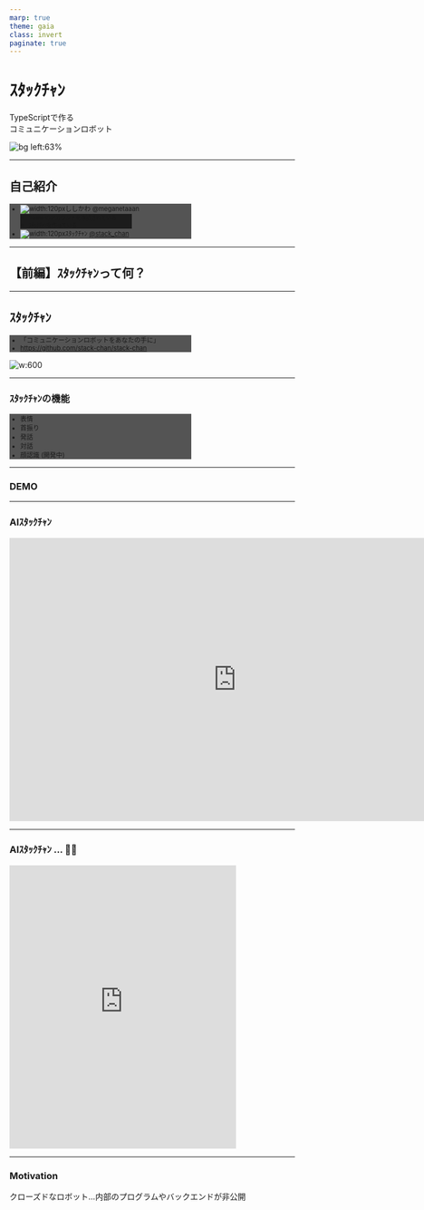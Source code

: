 ```yaml
---
marp: true
theme: gaia
class: invert
paginate: true
---
```


# ｽﾀｯｸﾁｬﾝ

<!-- _class: lead -->

TypeScriptで作る<br>コミュニケーションロボット

![bg left:63%](./assets/images/in_your_hands.jpg)

---

## 自己紹介

- ![width:120px](./assets/images/meganetaaan.jpg)ししかわ @meganetaaan
  - Twitterのアカウントを凍結されている
  - ｽﾀｯｸﾁｬﾝを作っている
- ![width:120px](./assets/images/stack_chan_twitter.jpg)ｽﾀｯｸﾁｬﾝ [@stack_chan](https://twitter.com/stack_chan)

---

<!-- _class: lead -->

## 【前編】ｽﾀｯｸﾁｬﾝって何？

---

## ｽﾀｯｸﾁｬﾝ

- 「コミュニケーションロボットをあなたの手に」
- https://github.com/stack-chan/stack-chan

![w:600](./assets/images/stack_chan.jpg)

<!--
はじめまして！これはｽﾀｯｸﾁｬﾝです。
ｽﾀｯｸﾁｬﾝはオープンソースで手乗りサイズのカワイイロボットです。
キャッチフレーズは「コミュニケーションロボットを、あなたの手に。
Stack-chanの名前の由来は、IoT開発モジュールのM5Stackに、日本語で小さい子供を呼ぶときの敬称である「ちゃん」を足したものです。
親しみをこめて半角カナで表現しています。
-->

---

### ｽﾀｯｸﾁｬﾝの機能

- 表情
- 首振り
- 発話
- 対話
- 顔認識 (開発中)

<!--
ｽﾀｯｸﾁｬﾝはコミュニケーションロボットの基本的な機能を提供していて、
これらの機能をベースにユーザ自身が自分でアプリケーションを構築していけます。
-->

---

### DEMO

---

### AIｽﾀｯｸﾁｬﾝ

<iframe width="800" height="500" src="https://www.youtube.com/embed/6lO3xe_12So?si=xoEuPlS9BXM_HPNp" title="YouTube video player" frameborder="0" allow="accelerometer; autoplay; clipboard-write; encrypted-media; gyroscope; picture-in-picture; web-share" referrerpolicy="strict-origin-when-cross-origin" allowfullscreen></iframe>

---

### AIｽﾀｯｸﾁｬﾝ ... 😮‍💨

<iframe width="400" height="500" src="https://www.youtube.com/embed/dmsD9_qfeu0" title="Claude3 Opus made Stack-chan a cynic😮‍💨" frameborder="0" allow="accelerometer; autoplay; clipboard-write; encrypted-media; gyroscope; picture-in-picture; web-share" referrerpolicy="strict-origin-when-cross-origin" allowfullscreen></iframe>

---

### Motivation

<style>
  .masked-element {
    background-color: var(--color-foreground); /* 黄色い線色 */
    mask-size: contain;
    mask-repeat: no-repeat;
    mask-mode: alpha;
  }
</style>

<style scoped>
  .closed-robot1 {
    width: 100%;
    height: 80%;
    mask-image: url('assets/images/closed_robot1.png');
  }
</style>

クローズドなロボット...内部のプログラムやバックエンドが非公開
<div class="masked-element closed-robot1"></div>

---

### Motivation

<style scoped>
  .closed-robot2 {
    width: 100%;
    height: 80%;
    mask-image: url('assets/images/closed_robot2.png');
  }
</style>

クローズドなロボットは、サービス終了とともにコミュニケーション能力を失う
<div class="masked-element closed-robot2"></div>

---

### Motivation

<style scoped>
  .why-closed {
    width: 100%;
    height: 80%;
    mask-image: url('assets/images/why_closed.png');
  }
</style>

自分のロボットと永く暮らすには？
▷自分でメンテできるように全て公開してしまえばいい！
<div class="masked-element why-closed"></div>

---

### Motivation

<style scoped>
  .container {
    display: flex;
    height: 500px;
    gap: 30px;
    flex-direction: row;
    justify-content: center;
    align-items: center;
  }
  .closed {
    width: 500px;
    height: 300px;
    mask-image: url('assets/images/closed_robot.png');
  }
  .open {
    width: 500px;
    height: 300px;
    mask-image: url('assets/images/open_robot.png');
  }
</style>
「誰もがユーザであり、同時に開発者でもある」

<div class="container">
  <div class="masked-element closed"></div>
  <div>👉</div>
  <div class="masked-element open"></div>
</div>

---

### ｽﾀｯｸﾁｬﾝの特徴「すべてがオープン」

- オープンな仕様
- オープンなプロセス
- オープンなコミュニティ

---

### オープンな仕様

<style scoped>
  .apache {
    width: 500px;
    height: 300px;
    mask-image: url('assets/images/apache.png');
  }
</style>

- Apache v2.0 で公開
  - 商用、非商用問わず利用可能
  - 改造＆キット化して販売する人も
<div class="masked-element apache"></div>
<!-- ※厳密にいうと回路や外装のデザインには著作権無いらしいが、製作者のオープンなスタンスを示すために付けている -->

---

### オープンなプロセス

- 製作のようすを細かく発信
  - Twitter #ｽﾀｯｸﾁｬﾝ
  - Hackaday.io
- 悩みや失敗もオープンに
  - モジャった
  - バグった
  - 基板燃えた

![bg right](assets/images/togetter.png)

---

### オープンなコミュニティ

- ｽﾀｯｸﾁｬﾝのオープンな精神に共感した開発者が集まってコミュニティを形成した
- 昨年ChatGPTと接続した「AIｽﾀｯｸﾁｬﾝ」の登場で爆発的に拡大
- DiscordやTwitterで活発に活動中

---

### コミュニティの活動: 制作

- マイｽﾀｯｸﾁｬﾝ

---

### コミュニティの活動: お誕生日会

- __ｽﾀｯｸﾁｬﾝの誕生日は7月2日__
- 毎年やっているｽﾀｯｸﾁｬﾝオンリーイベント
- 「お誕生日会」のコンセプトに従って楽しくお祝い
- LT大会、お祝いのビデオメッセージ、交流会、抽選会など

---

- 1歳の誕生日
- 参加者20人
- ｽﾀｯｸﾁｬﾝケーキでお祝い！

![bg right:60%](assets/images/birthday_1st.jpg)

---

- 2歳の誕生日
- ⏫参加者50人
- ｽﾀｯｸﾁｬﾝピニャータを割ってお祝い！

![bg right:60%](assets/images/birthday_2nd.jpg)

---

### コミュニティの活動: メイカー系イベント

- メイカーフェアやNT等、各種ものつくり系イベントへの出展
  - 他のイベントはコミュニティメンバー主導
  - 計画的 < ゲリラ的

---

<style scoped>
ul {
  background-color: #000a;
  width: 60%;
  font-size: 0.8em;
}
</style>

- メイカーフェア東京
- 展示＋キット販売

![bg](assets/images/mftokyo_23.jpg)

---

<style scoped>
ul {
  background-color: #000a;
  width: 60%;
  font-size: 0.8em;
}
</style>

- メイカーフェア深セン
- ししかわが皆さんの作品を預かり✈
- M5StackとNT深センのブースを間借り

![bg](assets/images/mfshenzhen1.jpg)
![bg](assets/images/mfshenzhen2.jpg)

---
### ｽﾀｯｸﾁｬﾝはTypeScriptで動く

- ｽﾀｯｸﾁｬﾝ本体で動くソースコードはすべてModdable
  - 音声合成
  - 顔とemoticonの描画
  - 対話管理（ChatGPT4やClaude3に対応）
  - モータードライバ
  - 上記機能の初期化や設定処理

---

### Why: なぜTypeScriptを使おうと思った？

- 自分が必要だったから
- ししかわは元々Web開発者->ロボットベンチャー
- C/C++のベストプラクティスと組み込み開発の知識を両方やらないといけない
- マイコンのベンダが提供する独自IDE
- Node.jsのパッケージ管理やLint、テストなどのエコシステムを流用したい
- 「Webの言語を使ってロボットを制御したい」

<!-- 
M5Stackには機能拡張のための多彩なモジュールやユニットがありますが、その制御のコードはArduino、つまりC/C++や、MicroPythonというPythonのサブセットで提供されています。どちらにも馴染みがない場合は、言語の習得自体が物作りのハードルになります。
-->

---

### 使い方

- 基本機能の「ホスト」の上にユーザアプリケーションの「mod」を使ってもらう
  - マイクラとかPCゲームをする人には馴染み深い単語。ユーザが定義できる拡張機能。
- 音声合成、対話管理などの機能モジュールごとにインタフェースを定義して実装。設定ファイルで置き換え可能にしてある

---

### Disclaimer: Moddable版ｽﾀｯｸﾁｬﾝは開発途上

- Arduinoが8割、Moddableが2割程度

---

<!-- _class: lead -->

## 【後編】ModdableとEcma-419

---

### マイコンの世界

- シングルボードコンピュータとは異なる
- 一段性能が劣る
- LinuxのようなOSを搭載
（Raspberry Pi Zero2とESP32S3の性能を比較する）

---

### マイコンでTypeScript開発：Moddable SDK

- フットプリントがわずか
- 最新のJavaScript（ECMAScript）に準拠
- マルチデバイス対応
  - PC/マイコン両方で動く
  - M5Stack, Raspberry Pi Picoなどに対応
- グラフィック機能が充実
  - 画像や文字の表示
  - アニメーション
  - アウトライン描画

<!--
最新のJavaScript（ECMAScript）に対応している：ModdableのJavaScriptエンジン「xs」は最新のECMAScriptに対応しています。つまりM5Stackの中でフル機能のJavaScriptが使えます。const、letやオブジェクトの分割代入、async、awaitまで揃っています。もしWebと連携する何かをM5Stackで作りたいなら、サーバ側のコードも、M5StackのコードもすべてJavaScriptで統一することだって可能です。
-->

---

### 極小JavaScriptエンジン「XS」

- ModdableのコアとなるJavaScriptエンジン
- EcmaScriptの最新仕様に準拠
  - [test262](https://github.com/tc39/test262)の言語機能セクションの __99.41%__ をパスしている

<!-- 余談だがC言語による小さいJavaScriptエンジンの実装として参考になる。内部実装に関するドキュメントも充実している。 -->

---

### Moddableのコード例：言語機能

```JavaScript
class Counter {
  // プライベートフィールドと初期化子
  #tick;
  #count = 0;
  constructor(option = {}) {
    // オプショナルチェインとNull合体演算子
    this.#tick = option?.tick ?? 1
  }
  // getter/setter
  get count() {
    return this.#count
  }
  increment() {
    this.#count++
  }
  decrement() {
    this.#count--
  }
}
```

---

### Moddable SDKの環境構築

- Node.js >= v16
- あとは`xs-dev`で一発
  - https://xs-dev.js.org/

```
npx xs-dev setup
npx xs-dev setup --device esp32
```

- 関連ツールが`$HOME/.local/share/`にインストールされる

---

### Moddable SDKの組み込み向け機能の仕様が標準化されている

- Ecma-419 （組み込み向けJavaScript）
- 現在第2版が出てる: https://419.ecma-international.org/

サンプルコード（`examples/io/digital`より）
```
```

---

### UIフレームワーク「piu」「commodetto」

- Moddableに同梱のUIフレームワーク
- モダンなUI構築のための機能が全部入り
  - ✅ 文字/画像
  - ✅ __アウトライン描画__
  - ✅ サウンド
  - ✅ タッチ入力
  - ✅ アニメーション/トランジション
  - ✅ レスポンシブ
  - ✅ コンポーネント指向

---

<table>
  <tr>
    <td>ドラッグ＆ドロップ<br><img src="/assets/images/piu_dnd.gif"></img></td>
    <td>トランジション<br><img src="/assets/images/piu_transition.gif"></img></td>
  </tr>
  <tr>
    <td>スクロール<br><img src="/assets/images/piu_scroll.gif"></img></td>
    <td>国際化<br><img src="/assets/images/piu_i18n.gif"></img></td>
  </tr>
</table>

---

### 性能とのトレードオフ

- 省メモリ指向
- 細かい話だとMapの内部実装がHashMapじゃなくてListなのでランダムアクセスがO(n)
- 性能が求められる箇所はC言語で実装し、JSのグルーコードを介してスクリプトから利用できる
  - もちろんこのような関数に対しても型定義が用意されているし、自作も可能

---

### Webのエコシステムとの親和性

- TypeScript: ｽﾀｯｸﾁｬﾝのホストプログラムに適用済み
  - anyはあります
- ESLintとPrettier: （CI含め）使っている
- テスト: 使えるはず
- その他
  - ビジュアルプログラミングプラットフォームのNode-REDでModdableのコードを生成できる！

---

### npm

- Moddableのパッケージ管理ツール `mcpack` 経由で利用可能

---

### Linter/Formatter

---

### Wasm

- Wasmビルド -> ブラウザ上で画面をプレビュー

<iframe overflow="hidden" class="left" width="420px" height="410px" src="./assets/html/render-face/index.html"></iframe>

---

### Node-RED

---

### まとめ：Moddableを使うとどうなるか

- 操作性/学習性（Usability）↑↑↑
  - Web開発者がマイコンで動くアプリを開発できる
- 互換性↑↑
  - 異なる種類のマイコンに対応
- アップデート容易性↑
- セキュリティ↑
- 性能効率（Performance Efficiency）↓
  - C APIで補う

---

## おわりに

### ミュニティに参加しよう！

- ｽﾀｯｸﾁｬﾝとModdableを中心に様々な活動をしている
  - ｽﾀｯｸﾁｬﾝコミュニティ
    - 3歳のお誕生日会の募集もうすぐ
    - メイカーフェア東京に出展企画中
    - Moddable版試してみてね！
  - Moddable日本開発者コミュニティ
    - Discordでワイワイ

---

### Discord

- ![width:200px](/assets/images/qr_stack_chan.png) Stack-chan: https://discord.gg/HamVFhqjS9 
- ![width:200px](/assets/images/qr_moddable.png) Moddable dev JP: https://discord.gg/7vT4Mde9u2

---

### 参考

- 公式ドキュメント（GitHub）
- 書籍「IoT Development for ESP32 and ESP8266 with JavaScript: A Practical Guide to XS and the Moddable SDK (English Edition)」
- 書籍「実践Moddable」
